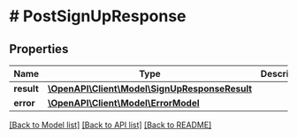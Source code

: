 # # PostSignUpResponse

## Properties

Name | Type | Description | Notes
------------ | ------------- | ------------- | -------------
**result** | [**\OpenAPI\Client\Model\SignUpResponseResult**](SignUpResponseResult.md) |  | [optional]
**error** | [**\OpenAPI\Client\Model\ErrorModel**](ErrorModel.md) |  | [optional]

[[Back to Model list]](../../README.md#models) [[Back to API list]](../../README.md#endpoints) [[Back to README]](../../README.md)
